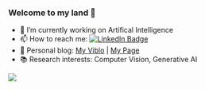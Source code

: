 ### Welcome to my land 🤗 

- 🔭 I’m currently working on Artifical Intelligence
- 📫 How to reach me: [![LinkedIn Badge](https://img.shields.io/badge/LinkedIn-0A66C2?style=flat&logo=linkedin&logoColor=white)](https://www.linkedin.com/in/tungedng2710)
- 🌱 Personal blog: [My Viblo](https://viblo.asia/u/QBee) | [My Page](https://tungedng2710.github.io/)
- 📚 Research interests: Computer Vision, Generative AI

<img style="float: left;" src="https://github-readme-stats.vercel.app/api?username=tungedng2710&count_private=true&theme=ambient_gradient&show_icons=true&hide_border=true">

<!--
**tungedng2710/tungedng2710** is a ✨ _special_ ✨ repository because its `README.md` (this file) appears on your GitHub profile.

Here are some ideas to get you started:

- 🔭 I’m currently working on ...
- 🌱 I’m currently learning ...
- 👯 I’m looking to collaborate on ...
- 🤔 I’m looking for help with ...
- 💬 Ask me about ...
- 📫 How to reach me: ...
- 😄 Pronouns: ...
- ⚡ Fun fact: ...
-->
